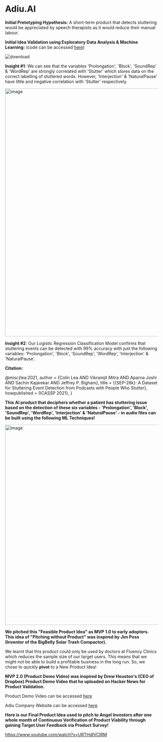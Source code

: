 # Adiu.AI

**Initial Pretotyping Hypothesis:** A short-term product that detects stuttering would be appreciated by speech therapists as it would reduce their manual labour. 

**Initial Idea Validation using Exploratory Data Analysis & Machine Learning:** (code can be accessed [here](https://github.com/adharshasam/Adiu.AI/blob/main/EDA_%26_Preliminary_ML_for_Pretotype.ipynb))

![download](https://user-images.githubusercontent.com/64684527/221039427-162f8a84-62a9-491b-aa56-90b2f9bd8144.png)

**Insight #1**: We can see that the variables 'Prolongation', 'Block', 'SoundRep' & 'WordRep' are strongly correlated with 'Stutter' which stores data on the correct labelling of stuttered words. However, 'Interjection' & 'NaturalPause' have little and negative correlation with 'Stutter' respectively.

<img width="818" alt="image" src="https://user-images.githubusercontent.com/64684527/221039299-d147086b-1b57-4190-9c19-5cb920253d02.png">

**Insight #2**: Our Logistic Regression Classification Model confirms that stuttering events can be detected with 99% accuracy with just the following variables: 'Prolongation', 'Block', 'SoundRep', 'WordRep', 'Interjection' & 'NaturalPause'.

**Citation:**

@misc{lea:2021,
    author       = {Colin Lea AND Vikramjit Mitra AND Aparna Joshi AND Sachin Kajarekar AND Jeffrey P. Bigham},
    title        = {{SEP-28k}: A Dataset for Stuttering Event Detection from Podcasts with People Who Stutter},
    howpublished = {ICASSP 2021},
}

**This AI product that deciphers whether a patient has stuttering issue based on the detection of these six variables - 'Prolongation', 'Block', 'SoundRep', 'WordRep', 'Interjection' & 'NaturalPause' - in audio files can be built using the following ML Techniques!**

<img width="660" alt="image" src="https://user-images.githubusercontent.com/64684527/227075391-b23170e9-0c7e-4326-b773-0f53803aea14.png">

**We pitched this "Feasible Product Idea" as MVP 1.0 to early adopters. This idea of "Pitching without Product" was inspired by Jim Poss (Inventor of the BigBelly Solar Trash Compactor).** 

We learnt that this product could only be used by doctors at Fluency Clinics which reduces the sample size of our target users. This means that we might not be able to build a profitable business in the long run. So, we chose to quickly **pivot** to a New Product Idea!

**MVP 2.0 (Product Demo Video) was inspired by Drew Houston's (CEO of Dropbox) Product Demo Video that he uploaded on Hacker News for Product Validation.**

Product Demo Video can be accessed [here](https://www.youtube.com/watch?v=IkgEH5qoHD0)

Adiu Company Website can be accessed [here](https://adiu.webflow.io/)

**Here is our Final Product Idea used to pitch to Angel Investors after one whole month of Continuous Verification of Product Viability through gaining Target User Feedback via Product Survey!**

https://www.youtube.com/watch?v=URTHdlVCIRM


